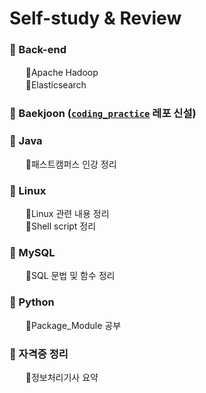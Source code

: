 # Self-study & Review

### 💠 Back-end
ㅤㅤ🔹Apache Hadoop <br>
ㅤㅤ🔹Elasticsearch <br>

### 💠 Baekjoon ([`coding_practice`](https://github.com/Kim-SeongSu/coding_practice) 레포 신설)<br>

### 💠 Java <br>
ㅤㅤ🔹패스트캠퍼스 인강 정리 <br>

### 💠 Linux <br>
ㅤㅤ🔹Linux 관련 내용 정리<br>
ㅤㅤ🔹Shell script 정리 <br>

### 💠 MySQL <br>
ㅤㅤ🔹SQL 문법 및 함수 정리<br>

### 💠 Python <br>
ㅤㅤ🔹Package_Module 공부<br>

### 💠 자격증 정리 <br>
ㅤㅤ🔹정보처리기사 요약<br>

<!--
💠
ㅤ✔ ****<br>
공백문자: "ㅤ" or &nbsp;
### 🔹 ** **
ㅤㅤ:  <br>
ㅤㅤㅤex) <br>
ㅤㅤ✔ <br>
ㅤㅤㅤㅤㅤex) <br>
ㅤㅤ❓ <br>
ㅤㅤㅤㅤㅤex) <br>
ㅤㅤ❗ <br>
ㅤㅤㅤㅤㅤex) <br>

1️⃣ <br>
2️⃣ <br>
3️⃣ <br>
4️⃣ <br>
5️⃣ <br>
6️⃣ <br>
ㅤㅤㅤ:<br>
[]

> [!NOTE]  
> [!TIP]
> [!IMPORTANT]  
> [!WARNING]  
> [!CAUTION]

멀티테넌스[^1] 
[^1]:software multitenancy는 여러 테넌스(**사용자**)를 가진 소프트웨어 아키텍처라는 의미로 클라우드 서비스처럼 여러 사용자가 동시에 같은 작업을 진행할 수 있게하는 역할을 한다.


<div align="center">
  <img width="55%" src="https://velog.velcdn.com/images/okbear3/post/52d2f44d-f8f5-4ad7-b382-daa9b0186921/image.png">
</div>
-->
